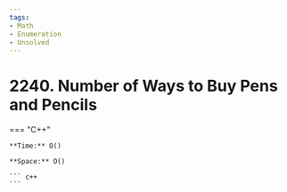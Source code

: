 ```yaml
---
tags:
- Math
- Enumeration
- Unsolved
---
```



# 2240. Number of Ways to Buy Pens and Pencils

=== "C++"

    **Time:** O()

    **Space:** O()

    ``` c++
    ```